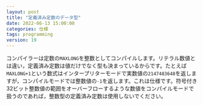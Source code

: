 ```yaml
---
layout: post
title: "定義済み定数のデータ型"
date: 2022-06-13 15:00:00
categories: 仕様
tags: programming 
version: 19
---
```


コンパイラーは定数の`MAXLONG`を整数としてコンパイルします。リテラル数値とは違い，定義済み定数は値だけでなく型も決まっているからです。たとえば`MAXLONG+1`という数式はインタープリターモードで実数値の`2147483648`を返しますが，コンパイルモードでは整数値の`-1`を返します。これは仕様です。符号付き32ビット整数値の範囲をオーバーフローするような数値をコンパイルモードで扱うのであれば，整数型の定義済み定数は使用しないでください。
